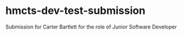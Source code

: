 # hmcts-dev-test-submission
Submission for Carter Bartlett for the role of Junior Software Developer
